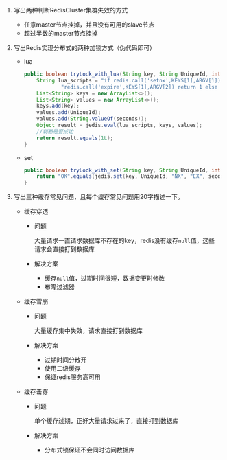 1. 写出两种判断RedisCluster集群失效的方式
   + 任意master节点挂掉，并且没有可用的slave节点
   + 超过半数的master节点挂掉
   
2. 写出Redis实现分布式的两种加锁方式（伪代码即可）
   
   + lua
   
     ```java
     public boolean tryLock_with_lua(String key, String UniqueId, int seconds) {
         String lua_scripts = "if redis.call('setnx',KEYS[1],ARGV[1]) == 1 then" +
                 "redis.call('expire',KEYS[1],ARGV[2]) return 1 else return 0 end";
         List<String> keys = new ArrayList<>();
         List<String> values = new ArrayList<>();
         keys.add(key);
         values.add(UniqueId);
         values.add(String.valueOf(seconds));
         Object result = jedis.eval(lua_scripts, keys, values);
         //判断是否成功
         return result.equals(1L);
     }
     ```
   
   + set
   
     ```java
     public boolean tryLock_with_set(String key, String UniqueId, int seconds) {
         return "OK".equals(jedis.set(key, UniqueId, "NX", "EX", seconds));
     }
     ```
   
3. 写出三种缓存常见问题，且每个缓存常见问题用20字描述一下。

   + 缓存穿透

     + 问题

       大量请求一直请求数据库不存在的key，redis没有缓存`null`值，这些请求会直接打到数据库

     + 解决方案

       + 缓存`null`值，过期时间很短，数据变更时修改
       + 布隆过滤器

   + 缓存雪崩

     + 问题

       大量缓存集中失效，请求直接打到数据库

     + 解决方案

       + 过期时间分散开
       + 使用二级缓存
       + 保证redis服务高可用

   + 缓存击穿

     + 问题

       单个缓存过期，正好大量请求过来了，直接打到数据库

     + 解决方案

       + 分布式锁保证不会同时访问数据库

       

